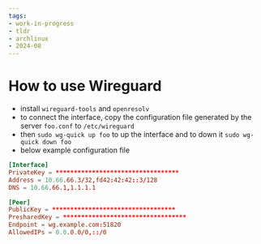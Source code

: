 ```yaml
---
tags:
- work-in-progress
- tldr
- archlinux
- 2024-08
---
```


# How to use Wireguard

- install `wireguard-tools` and `openresolv`
- to connect the interface, copy the configuration file generated by the server `foo.conf` to `/etc/wireguard`
- then `sudo wg-quick up foo` to up the interface and to down it `sudo wg-quick down foo`
- below example configuration file

```conf
[Interface]
PrivateKey = **********************************
Address = 10.66.66.3/32,fd42:42:42::3/128
DNS = 10.66.66.1,1.1.1.1

[Peer]
PublicKey = **********************************
PresharedKey = **********************************
Endpoint = wg.example.com:51820
AllowedIPs = 0.0.0.0/0,::/0
```
